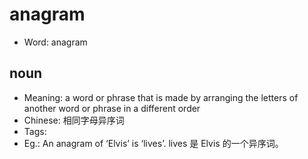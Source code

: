 # anagram

- Word: anagram

## noun

- Meaning: a word or phrase that is made by arranging the letters of another word or phrase in a different order
- Chinese: 相同字母异序词
- Tags: 
- Eg.: An anagram of ‘Elvis’ is ‘lives’. lives 是 Elvis 的一个异序词。

